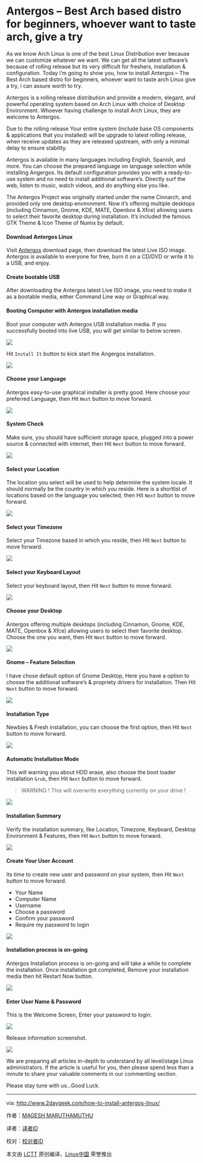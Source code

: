 Antergos – Best Arch based distro for beginners, whoever want to taste arch, give a try
=====

As we know Arch Linux is one of the best Linux Distribution ever because we can customize whatever we want. We can get all the latest software’s because of rolling release but its very difficult for freshers, installation & configuration. Today i’m going to show you, how to install Antergos – The Best Arch based distro for beginners, whoever want to taste arch Linux give a try, i can assure worth to try.

Antergos is a rolling release distribution and provide a modern, elegant, and powerful operating system based on Arch Linux with choice of Desktop Environment. Whoever having challenge to install Arch Linux, they are welcome to Antergos.

Due to the rolling release Your entire system (include base OS components & applications that you installed) will be upgrade to latest rolling release, when receive updates as they are released upstream, with only a minimal delay to ensure stability.

Antergos is available in many languages including English, Spanish, and more. You can choose the prepared language on language selection while installing Angergos. Its default configuration provides you with a ready-to-use system and no need to install additional software’s. Directly surf the web, listen to music, watch videos, and do anything else you like.

The Antergos Project was originally started under the name Cinnarch, and provided only one desktop environment. Now it’s offering multiple desktops (including Cinnamon, Gnome, KDE, MATE, Openbox & Xfce) allowing users to select their favorite desktop during installation. It’s included the famous GTK Theme & Icon Theme of Numix by default.

#### Download Antergos Linux

Visit [Antergos][1] download page, then download the latest Live ISO image. Antergos is available to everyone for free, burn it on a CD/DVD or write it to a USB, and enjoy.

#### Create bootable USB

After downloading the Antergos latest Live ISO image, you need to make it as a bootable media, either Command Line way or Graphical way.

#### Booting Computer with Antergos installation media

Boot your computer with Antergos USB installation media. If you successfully booted into live USB, you will get similar to below screen.

![](http://www.2daygeek.com/wp-content/uploads/2016/08/antergos-linux-gnome-desktop-installation-steps-with-screenshots-1.png)

Hit `Install It` button to kick start the Angergos installation.

![](http://www.2daygeek.com/wp-content/uploads/2016/08/antergos-linux-gnome-desktop-installation-steps-with-screenshots-2.png)

#### Choose your Language

Antergos easy-to-use graphical installer is pretty good. Here choose your preferred Language, then Hit `Next` button to move forward.

![](http://www.2daygeek.com/wp-content/uploads/2016/08/antergos-linux-gnome-desktop-installation-steps-with-screenshots-3.png)

#### System Check

Make sure, you should have sufficient storage space, plugged into a power source & connected with internet, then Hit `Next` button to move forward.

![](http://www.2daygeek.com/wp-content/uploads/2016/08/antergos-linux-gnome-desktop-installation-steps-with-screenshots-4.png)

#### Select your Location

The location you select will be used to help determine the system locale. It should normally be the country in which you reside. Here is a shortlist of locations based on the language you selected, then Hit `Next` button to move forward.

![](http://www.2daygeek.com/wp-content/uploads/2016/08/antergos-linux-gnome-desktop-installation-steps-with-screenshots-5.png)

#### Select your Timezone

Select your Timezone based in which you reside, then Hit `Next` button to move forward.

![](http://www.2daygeek.com/wp-content/uploads/2016/08/antergos-linux-gnome-desktop-installation-steps-with-screenshots-6.png)

#### Select your Keyboard Layout

Select your keyboard layout, then Hit `Next` button to move forward.

![](http://www.2daygeek.com/wp-content/uploads/2016/08/antergos-linux-gnome-desktop-installation-steps-with-screenshots-7.png)

#### Choose your Desktop

Antergos offering multiple desktops (including Cinnamon, Gnome, KDE, MATE, Openbox & Xfce) allowing users to select their favorite desktop. Choose the one you want, then Hit `Next` button to move forward.

![](http://www.2daygeek.com/wp-content/uploads/2016/08/antergos-linux-gnome-desktop-installation-steps-with-screenshots-8.png)

#### Gnome – Feature Selection

I have chose default option of Gnome Desktop, Here you have a option to choose the additional software’s & propriety drivers for installation. Then Hit `Next` button to move forward.

![](http://www.2daygeek.com/wp-content/uploads/2016/08/antergos-linux-gnome-desktop-installation-steps-with-screenshots-10.png)

#### Installation Type

Newbies & Fresh installation, you can choose the first option, then Hit `Next` button to move forward.

![](http://www.2daygeek.com/wp-content/uploads/2016/08/antergos-linux-gnome-desktop-installation-steps-with-screenshots-11.png)

#### Automatic Installation Mode

This will warning you about HDD erase, also choose the boot loader installation `Grub`, then Hit `Next` button to move forward.

>WARNING ! This will overwrite everything currently on your drive !

![](http://www.2daygeek.com/wp-content/uploads/2016/08/antergos-linux-gnome-desktop-installation-steps-with-screenshots-12.png)

#### Installation Summary

Verify the installation summary, like Location, Timezone, Keyboard, Desktop Environment & Features, then Hit `Next` button to move forward.

![](http://www.2daygeek.com/wp-content/uploads/2016/08/antergos-linux-gnome-desktop-installation-steps-with-screenshots-14.png)

#### Create Your User Account

Its time to create new user and password on your system, then Hit `Next` button to move forward.

- Your Name
- Computer Name
- Username
- Choose a password
- Confirm your password
- Require my password to login

![](http://www.2daygeek.com/wp-content/uploads/2016/08/antergos-linux-gnome-desktop-installation-steps-with-screenshots-15.png)

#### Installation process is on-going

Antergos Installation process is on-going and will take a while to complete the installation. Once installation got completed, Remove your installation media then hit Restart Now button.

![](http://www.2daygeek.com/wp-content/uploads/2016/08/antergos-linux-gnome-desktop-installation-steps-with-screenshots-16.png)

#### Enter User Name & Password

This is the Welcome Screen, Enter your password to login.

![](http://www.2daygeek.com/wp-content/uploads/2016/08/antergos-linux-gnome-desktop-installation-steps-with-screenshots-17.png)

Release information screenshot.

![](http://www.2daygeek.com/wp-content/uploads/2016/08/antergos-linux-gnome-desktop-installation-steps-with-screenshots-18.png)

We are preparing all articles in-depth to understand by all level/stage Linux administrators. If the article is useful for you, then please spend less than a minute to share your valuable comments in our commenting section.

Please stay tune with us…Good Luck.

--------------------------------------------------------------------------------

via: http://www.2daygeek.com/how-to-install-antergos-linux/

作者：[MAGESH MARUTHAMUTHU][a]

译者：[译者ID](https://github.com/译者ID)

校对：[校对者ID](https://github.com/校对者ID)

本文由 [LCTT](https://github.com/LCTT/TranslateProject) 原创编译，[Linux中国](https://linux.cn/) 荣誉推出

[a]: http://www.2daygeek.com/author/magesh/
[1]: https://antergos.com/try-it/
